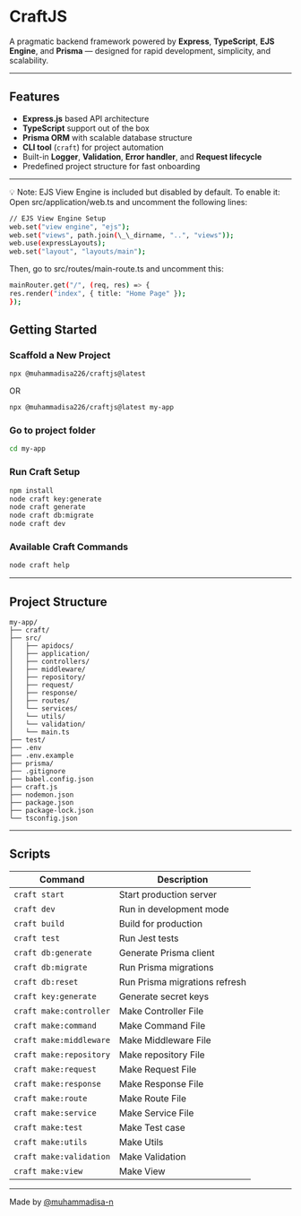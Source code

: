 # CraftJS

A pragmatic backend framework powered by **Express**, **TypeScript**, **EJS Engine**, and **Prisma** — designed for rapid development, simplicity, and scalability.

---

## Features

- **Express.js** based API architecture
- **TypeScript** support out of the box
- **Prisma ORM** with scalable database structure
- **CLI tool** (`craft`) for project automation
- Built-in **Logger**, **Validation**, **Error handler**, and **Request lifecycle**
- Predefined project structure for fast onboarding

---

💡 Note: EJS View Engine is included but disabled by default. To enable it:
Open src/application/web.ts and uncomment the following lines:

```bash
// EJS View Engine Setup
web.set("view engine", "ejs");
web.set("views", path.join(\_\_dirname, "..", "views"));
web.use(expressLayouts);
web.set("layout", "layouts/main");
```

Then, go to src/routes/main-route.ts and uncomment this:

```bash
mainRouter.get("/", (req, res) => {
res.render("index", { title: "Home Page" });
});
```

## Getting Started

### Scaffold a New Project

```bash
npx @muhammadisa226/craftjs@latest
```

OR

```bash
npx @muhammadisa226/craftjs@latest my-app
```

### Go to project folder

```bash
cd my-app
```

### Run Craft Setup

```bash
npm install
node craft key:generate
node craft generate
node craft db:migrate
node craft dev
```

### Available Craft Commands

```bash
node craft help
```

---

## Project Structure

```
my-app/
├── craft/
├── src/
│   ├── apidocs/
│   ├── application/
│   ├── controllers/
│   ├── middleware/
│   ├── repository/
│   ├── request/
│   ├── response/
│   ├── routes/
│   └── services/
│   └── utils/
│   └── validation/
│   └── main.ts
├── test/
├── .env
├── .env.example
├── prisma/
├── .gitignore
├── babel.config.json
├── craft.js
├── nodemon.json
├── package.json
├── package-lock.json
└── tsconfig.json
```

---

## Scripts

| Command                 | Description                   |
| ----------------------- | ----------------------------- |
| `craft start`           | Start production server       |
| `craft dev`             | Run in development mode       |
| `craft build`           | Build for production          |
| `craft test`            | Run Jest tests                |
| `craft db:generate`     | Generate Prisma client        |
| `craft db:migrate`      | Run Prisma migrations         |
| `craft db:reset`        | Run Prisma migrations refresh |
| `craft key:generate`    | Generate secret keys          |
| `craft make:controller` | Make Controller File          |
| `craft make:command`    | Make Command File             |
| `craft make:middleware` | Make Middleware File          |
| `craft make:repository` | Make repository File          |
| `craft make:request`    | Make Request File             |
| `craft make:response`   | Make Response File            |
| `craft make:route`      | Make Route File               |
| `craft make:service`    | Make Service File             |
| `craft make:test`       | Make Test case                |
| `craft make:utils`      | Make Utils                    |
| `craft make:validation` | Make Validation               |
| `craft make:view`       | Make View                     |

---

Made by [@muhammadisa-n](https://github.com/muhammadisa-n)
